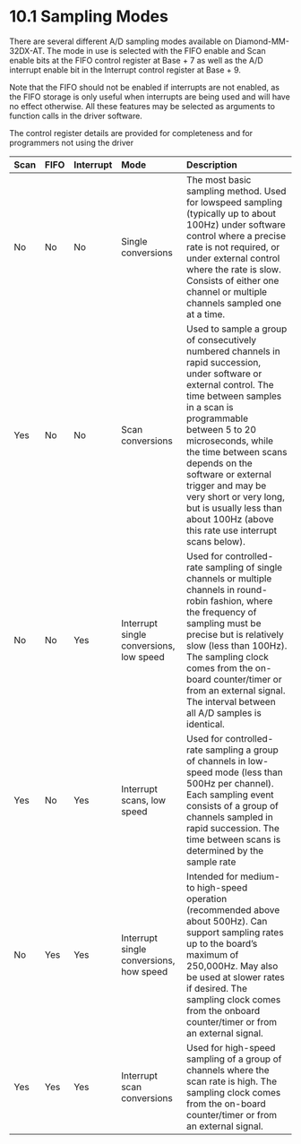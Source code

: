 # 10.1 Sampling Modes

There are several different A/D sampling modes available on Diamond-MM-32DX-AT. The mode in use is selected with the FIFO enable and Scan enable bits at the FIFO control register at Base + 7 as well as the A/D interrupt enable bit in the Interrupt control register at Base + 9. 

Note that the FIFO should not be enabled if interrupts are not enabled, as the FIFO storage is only useful when interrupts are being used and will have no effect otherwise. All these features may be selected as arguments to function calls in the driver software. 

The control register details are provided for completeness and for programmers not using the driver

| Scan | FIFO | Interrupt | Mode | Description |
| :--- | :--- | :--- | :--- | :--- |
| No | No | No | Single conversions | The most basic sampling method. Used for lowspeed sampling \(typically up to about 100Hz\) under software control where a precise rate is not required, or under external control where the rate is slow. Consists of either one channel or multiple channels sampled one at a time. |
| Yes | No | No | Scan conversions | Used to sample a group of consecutively numbered channels in rapid succession, under software or external control. The time between samples in a scan is programmable between 5 to 20 microseconds, while the time between scans depends on the software or external trigger and may be very short or very long, but is usually less than about 100Hz \(above this rate use interrupt scans below\). |
| No | No | Yes | Interrupt single conversions, low speed | Used for controlled-rate sampling of single channels or multiple channels in round-robin fashion, where the frequency of sampling must be precise but is relatively slow \(less than 100Hz\). The sampling clock comes from the on-board counter/timer or from an external signal. The interval between all A/D samples is identical. |
| Yes | No | Yes | Interrupt scans, low speed | Used for controlled-rate sampling a group of channels in low-speed mode \(less than 500Hz per channel\). Each sampling event consists of a group of channels sampled in rapid succession. The time between scans is determined by the sample rate |
| No | Yes | Yes | Interrupt single conversions, how speed | Intended for medium- to high-speed operation \(recommended above about 500Hz\). Can support sampling rates up to the board’s maximum of 250,000Hz. May also be used at slower rates if desired. The sampling clock comes from the onboard counter/timer or from an external signal. |
| Yes | Yes | Yes | Interrupt scan conversions | Used for high-speed sampling of a group of channels where the scan rate is high. The sampling clock comes from the on-board counter/timer or from an external signal. |

